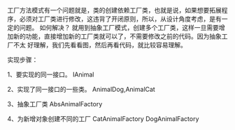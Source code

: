 工厂方法模式有一个问题就是，类的创建依赖工厂类，也就是说，如果想要拓展程序，必须对工厂类进行修改，这违背了开闭原则，所以，从设计角度考虑，是有一定的问题。
如何解决？
就用到抽象工厂模式，创建多个工厂类，这样一旦需要增加新的功能，直接增加新的工厂类就可以了，不需要修改之前的代码。因为抽象工厂不太 好理解，我们先看看图，然后再看代码，就比较容易理解。

实现步骤：

1、要实现的同一接口。
  IAnimal
  
2、实现了同一接口的一些类。
  AnimalDog,AnimalCat
  
3、抽象工厂类
  AbsAnimalFactory
  
4、为新增对象创建不同的工厂
  CatAnimalFactory
  DogAnimalFactory
   
